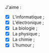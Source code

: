 J'aime :
 - [x] L'informatique ;
 - [x] L'électronique ;
 - [x] La biologie ;
 - [x] La physique ;
 - [x] La chimie ;
 - [x] L'humour ;
